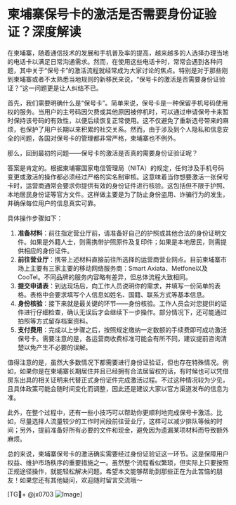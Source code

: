 # 柬埔寨保号卡的激活是否需要身份证验证？深度解读

在柬埔寨，随着通信技术的发展和手机普及率的提高，越来越多的人选择办理当地的电话卡以满足日常沟通需求。然而，在使用这些电话卡时，常常会遇到各种问题，其中关于“保号卡”的激活流程就经常成为大家讨论的焦点。特别是对于那些刚到柬埔寨或者不太熟悉当地规则的新移民来说，“保号卡的激活是否需要身份证验证？”这一问题更是让人纠结不已。

首先，我们需要明确什么是“保号卡”。简单来说，保号卡是一种保留手机号码使用权的服务。当用户的主号码因欠费或其他原因被停机时，可以通过申请保号卡来暂时保持该号码的有效性，以便后续恢复正常使用。这不仅避免了重新选号带来的麻烦，也保护了用户长期以来积累的社交关系。然而，由于涉及到个人隐私和信息安全的问题，各国对保号卡的管理都非常严格，柬埔寨也不例外。

那么，回到最初的问题——保号卡的激活是否真的需要身份证验证呢？

答案是肯定的。根据柬埔寨国家电信管理局（NITA）的规定，任何涉及手机号码变更或激活的操作都必须经过严格的实名制审核。这意味着当你想要激活一张保号卡时，运营商通常会要求你提供有效的身份证件进行核验。这包括但不限于护照、本地居民身份证等官方文件。这样做主要是为了防止身份盗用、诈骗行为的发生，并确保每位用户的信息真实可靠。

具体操作步骤如下：

1. **准备材料**：前往指定营业厅前，请准备好自己的护照或其他合法的身份证明文件。如果是外籍人士，则需携带护照原件及复印件；如果是本地居民，则需提供相应的身份证件。
2. **前往营业厅**：携带上述材料直接前往所选择的运营商营业网点。目前柬埔寨市场上主要有三家主要的移动网络服务商：Smart Axiata、Metfone以及CooTel。不同品牌的服务内容略有差异，但总体流程大致相同。
3. **提交申请表**：到达现场后，向工作人员说明你的需求，并填写一份简单的表格。表格中会要求填写个人信息如姓名、国籍、联系方式等基本信息。
4. **身份核验**：接下来就是最关键的环节——身份核验。工作人员会对您提供的证件进行仔细检查，确认无误后才会继续下一步操作。部分情况下，还可能通过拍照等方式留存档案资料。
5. **支付费用**：完成以上步骤之后，按照规定缴纳一定数额的手续费即可成功激活保号卡。需要注意的是，各运营商收费标准可能会有所不同，建议提前咨询清楚以免产生不必要的误解。

值得注意的是，虽然大多数情况下都需要进行身份证验证，但也存在特殊情况。例如，如果你是在柬埔寨长期居住并且已经拥有合法居留权的话，有时候也可以凭借房东出具的相关证明来代替正式身份证件完成激活过程。不过这种情况较为少见，且具体政策可能会随时间变化而调整，因此还是建议大家以官方渠道发布的信息为准。

此外，在整个过程中，还有一些小技巧可以帮助你更顺利地完成保号卡激活。比如，尽量选择人流量较少的工作时间段前往营业厅，这样可以减少排队等候的时间；另外，提前准备好所有必要的文件和现金，避免因为遗漏某项材料而导致额外麻烦。

总的来说，柬埔寨保号卡的激活确实需要经过身份证验证这一环节。这是保障用户权益、维护市场秩序的重要措施之一。虽然整个流程看似繁琐，但实际上只要按照正规途径操作，就能轻松解决问题。希望本文能够帮助到那些正在为此苦恼的朋友！如果您还有其他疑问，欢迎随时留言交流哦～

[TG💪+ @jx0703 ![Image](https://github.com/user-attachments/assets/dbca1d08-cadb-493c-b0ec-ad6f7a83f270)]